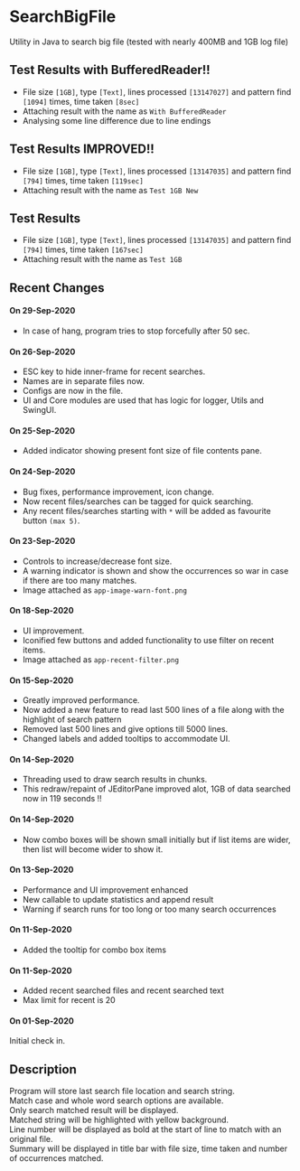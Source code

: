 # SearchBigFile
Utility in Java to search big file (tested with nearly 400MB and 1GB log file)

## Test Results with BufferedReader!!<br>
 - File size `[1GB]`, type `[Text]`, lines processed `[13147027]` and pattern find `[1094]` times, time taken `[8sec]`<br>
 - Attaching result with the name as `With BufferedReader`<br>
 - Analysing some line difference due to line endings<br>

## Test Results IMPROVED!!<br>
 - File size `[1GB]`, type `[Text]`, lines processed `[13147035]` and pattern find `[794]` times, time taken `[119sec]`<br>
 - Attaching result with the name as `Test 1GB New`<br>

## Test Results<br>
 - File size `[1GB]`, type `[Text]`, lines processed `[13147035]` and pattern find `[794]` times, time taken `[167sec]`<br>
 - Attaching result with the name as `Test 1GB`<br>

## Recent Changes<br>
#### On 29-Sep-2020<br>
* In case of hang, program tries to stop forcefully after 50 sec. 


#### On 26-Sep-2020<br>
* ESC key to hide inner-frame for recent searches.
* Names are in separate files now.
* Configs are now in the file.
* UI and Core modules are used that has logic for logger, Utils and SwingUI.

#### On 25-Sep-2020<br>
* Added indicator showing present font size of file contents pane.

#### On 24-Sep-2020<br>
* Bug fixes, performance improvement, icon change.
* Now recent files/searches can be tagged for quick searching.
* Any recent files/searches starting with `*` will be added as favourite button `(max 5)`.

#### On 23-Sep-2020<br>
* Controls to increase/decrease font size.
* A warning indicator is shown and show the occurrences so war in case if there are too many matches.
* Image attached as `app-image-warn-font.png`  

#### On 18-Sep-2020<br>
* UI improvement.
* Iconified few buttons and added functionality to use filter on recent items.
* Image attached as `app-recent-filter.png`  

#### On 15-Sep-2020<br>
* Greatly improved performance.
* Now added a new feature to read last 500 lines of a file along with the highlight of search pattern  
* Removed last 500 lines and give options till 5000 lines.  
* Changed labels and added tooltips to accommodate UI.  

#### On 14-Sep-2020<br>
* Threading used to draw search results in chunks.
* This redraw/repaint of JEditorPane improved alot, 1GB of data searched now in 119 seconds !!  

#### On 14-Sep-2020<br>
* Now combo boxes will be shown small initially but if list items are wider, then list will become wider to show it. 

#### On 13-Sep-2020<br>
* Performance and UI improvement enhanced
* New callable to update statistics and append result
* Warning if search runs for too long or too many search occurrences 

#### On 11-Sep-2020<br>
* Added the tooltip for combo box items

#### On 11-Sep-2020<br>
* Added recent searched files and recent searched text
* Max limit for recent is 20

#### On 01-Sep-2020<br>
Initial check in.

## Description<br>
Program will store last search file location and search string. <br>
Match case and whole word search options are available. <br>
Only search matched result will be displayed. <br>
Matched string will be highlighted with yellow background. <br>
Line number will be displayed as bold at the start of line to match with an original file. <br>
Summary will be displayed in title bar with file size, time taken and number of occurrences matched. <br>
